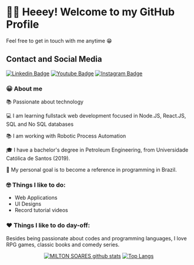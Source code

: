 # 👋🏼 Heeey! Welcome to my GitHub Profile

Feel free to get in touch with me anytime 😁

## Contact and Social Media
[![Linkedin Badge](https://img.shields.io/badge/linkedin-%230077B5.svg?&style=for-the-badge&logo=linkedin&logoColor=white&link=https://www.linkedin.com/in/soaresmilton/)](https://www.linkedin.com/in/soaresmilton/)
[![Youtube Badge](https://img.shields.io/badge/youtube-%23FF0000.svg?&style=for-the-badge&logo=youtube&logoColor=white)](https://www.youtube.com/channel/UCMsbUh0LDOMQCTBdBXwkFiQ/)
[![Instagram Badge](https://img.shields.io/badge/instagram-%23E4405F.svg?&style=for-the-badge&logo=instagram&logoColor=white&link=https://www.instagram.com/soaresmiltinho/)](https://www.instagram.com/soaresmiltinho/)


### 😀 About me 


📚 Passionate about technology

💻 I am learning fullstack web development focused in Node.JS, React.JS, SQL and No SQL databases

📚 I am working with Robotic Process Automation

🎓 I have a bachelor's degree in Petroleum Engineering, from Universidade Católica de Santos (2019).

🎯 My personal goal is to become a reference in programming in Brazil.

### 🤓 Things I like to do:
- Web Applications
- UI Designs
- Record tutorial videos

### ❤ Things I like to do day-off:
Besides being passionate about codes and programming languages, I love RPG games, classic books and comedy series.


<div align="center" >
  
  [![MILTON SOARES github stats](https://github-readme-stats.vercel.app/api?username=soaresmilton&show_icons=true&theme=gruvbox)](https://github.com/anuraghazra/github-readme-stats)
[![Top Langs](https://github-readme-stats.vercel.app/api/top-langs/?username=soaresmilton&layout=compact&theme=gruvbox)](https://github.com/anuraghazra/github-readme-stats)

</div>


